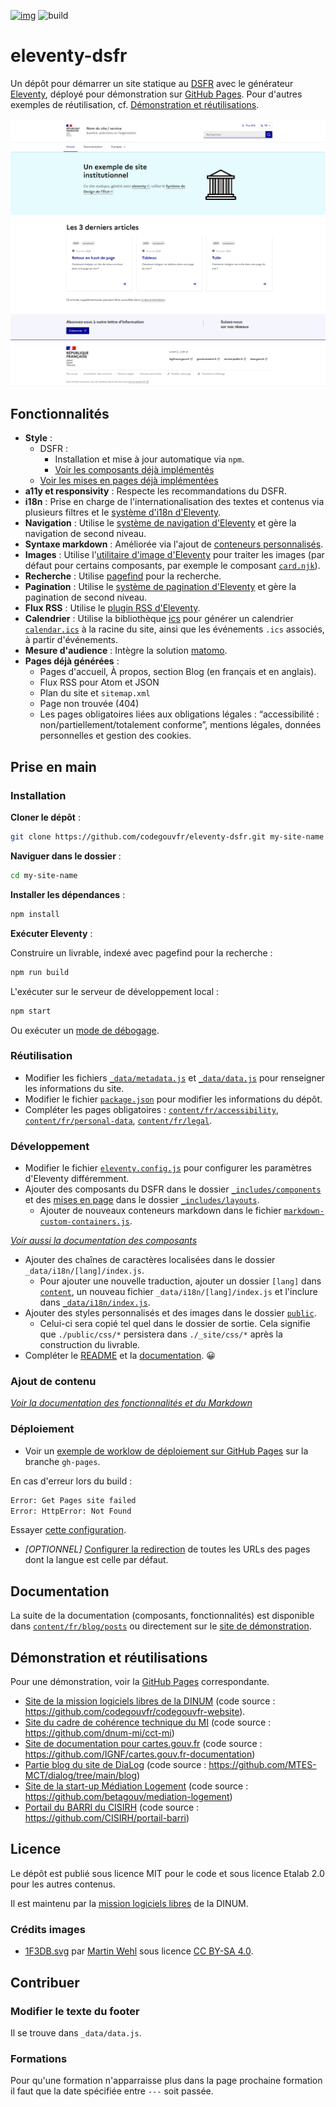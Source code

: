 [![img](https://img.shields.io/badge/code.gouv.fr-publi%C3%A9-orange.svg)](https://code.gouv.fr/documentation/#/publier)
![build](https://img.shields.io/github/actions/workflow/status/codegouvfr/eleventy-dsfr/11ty-gh-pages.yml?label=deployed%20to%20gh-pages)

# eleventy-dsfr

Un dépôt pour démarrer un site statique au [DSFR](https://www.systeme-de-design.gouv.fr/) avec le
générateur [Eleventy](https://www.11ty.dev/), déployé pour démonstration sur [GitHub Pages](https://codegouvfr.github.io/eleventy-dsfr/fr/).
Pour d'autres exemples de réutilisation, cf. [Démonstration et réutilisations](#démonstration-et-réutilisations).

![Screenshot of the website front page.](eleventy-dsfr.png)

## Fonctionnalités

- **Style** :
    - DSFR :
        - Installation et mise à jour automatique via `npm`.
        - [Voir les composants déjà implémentés](_includes/components)
    - [Voir les mises en pages déjà implémentées](_includes/layouts)
- **a11y et responsivity** : Respecte les recommandations du DSFR.
- **i18n** : Prise en charge de l'internationalisation des textes et contenus via plusieurs filtres et le [système d'i18n d'Eleventy](https://www.11ty.dev/docs/i18n/).
- **Navigation** : Utilise le [système de navigation d'Eleventy](https://www.11ty.dev/docs/plugins/navigation/) et gère la navigation de second niveau.
- **Syntaxe markdown** : Améliorée via l'ajout de [conteneurs personnalisés](./markdown-custom-containers.js).
- **Images** : Utilise l'[utilitaire d'image d'Eleventy](https://www.11ty.dev/docs/plugins/image/) pour traiter les images (par défaut pour certains composants, par exemple le composant [`card.njk`](_includes/components/card.njk)).
- **Recherche** : Utilise [pagefind](https://pagefind.app/) pour la recherche.
- **Pagination** : Utilise le [système de pagination d'Eleventy](https://www.11ty.dev/docs/pagination/) et gère la pagination de second niveau.
- **Flux RSS** : Utilise le [plugin RSS d'Eleventy](https://www.11ty.dev/docs/plugins/rss/).
- **Calendrier** : Utilise la bibliothèque [ics](https://www.npmjs.com/package/ics) pour générer un calendrier [`calendar.ics`](https://codegouvfr.github.io/eleventy-dsfr/calendar.ics) à la racine du site, ainsi que les événements `.ics` associés, à partir d'événements.
- **Mesure d'audience** : Intègre la solution [matomo](public/js/matomo.js).
- **Pages déjà générées** :
    - Pages d'accueil, À propos, section Blog (en français et en anglais).
    - Flux RSS pour Atom et JSON
    - Plan du site et `sitemap.xml`
    - Page non trouvée (404)
    - Les pages obligatoires liées aux obligations légales : “accessibilité : non/partiellement/totalement conforme”, mentions légales, données personnelles et gestion des cookies.

## Prise en main
### Installation

**Cloner le dépôt** :

```bash
git clone https://github.com/codegouvfr/eleventy-dsfr.git my-site-name
```

**Naviguer dans le dossier** :

```bash
cd my-site-name
```

**Installer les dépendances** :

```bash
npm install
```

**Exécuter Eleventy** :

Construire un livrable, indexé avec pagefind pour la recherche :

```bash
npm run build
```

L'exécuter sur le serveur de développement local :

```bash
npm start
```

Ou exécuter un [mode de débogage](https://www.11ty.dev/docs/debugging/).

### Réutilisation

- Modifier les fichiers [`_data/metadata.js`](_data/metadata.js) et [`_data/data.js`](_data/data.js) pour renseigner les informations du site.
- Modifier le fichier [`package.json`](package.json) pour modifier les informations du dépôt.
- Compléter les pages obligatoires : [`content/fr/accessibility`](content/fr/accessibility/index.md), [`content/fr/personal-data`](content/fr/personal-data/index.md), [`content/fr/legal`](content/fr/legal/index.md).

### Développement

- Modifier le fichier [`eleventy.config.js`](eleventy.config.js) pour configurer les paramètres d'Eleventy différemment.
- Ajouter des composants du DSFR dans le dossier [`_includes/components`](_includes/components) et des [mises en page](https://www.11ty.dev/docs/layouts/) dans le
  dossier [`_includes/layouts`](_includes/layouts).
    - Ajouter de nouveaux conteneurs markdown dans le fichier [`markdown-custom-containers.js`](markdown-custom-containers.js).

_[Voir aussi la documentation des composants](https://codegouvfr.github.io/eleventy-dsfr/fr/blog/tags/composant/)_

- Ajouter des chaînes de caractères localisées dans le dossier `_data/i18n/[lang]/index.js`.
    - Pour ajouter une nouvelle traduction, ajouter un dossier `[lang]` dans [`content`](content), un nouveau fichier `_data/i18n/[lang]/index.js` et l'inclure dans [`_data/i18n/index.js`](_data/i18n/index.js).
- Ajouter des styles personnalisés et des images dans le dossier [`public`](public).
    - Celui-ci sera copié tel quel dans le dossier de sortie. Cela signifie que `./public/css/*` persistera dans `./_site/css/*` après la construction du livrable.
- Compléter le [README](README.md) et la [documentation](content/fr/blog/posts). 😀

### Ajout de contenu

_[Voir la documentation des fonctionnalités et du Markdown](https://codegouvfr.github.io/eleventy-dsfr/fr/blog/tags/contenu/)_

### Déploiement

- Voir un [exemple de worklow de déploiement sur GitHub Pages](https://github.com/codegouvfr/eleventy-dsfr/blob/gh-pages/.github/workflows/11ty-gh-pages.yml) sur la branche `gh-pages`.

En cas d'erreur lors du build :
```bash
Error: Get Pages site failed
Error: HttpError: Not Found
```
Essayer [cette configuration](https://stackoverflow.com/a/73967433).
- _[OPTIONNEL]_ [Configurer la redirection](https://www.11ty.dev/docs/i18n/#distinct-urls-using-implied-default-language)
  de toutes les URLs des pages dont la langue est celle par défaut.

## Documentation

La suite de la documentation (composants, fonctionnalités) est disponible dans [`content/fr/blog/posts`](content/fr/blog/posts) ou directement sur le [site de démonstration](https://codegouvfr.github.io/eleventy-dsfr/fr/blog).

## Démonstration et réutilisations

Pour une démonstration, voir la [GitHub Pages](https://codegouvfr.github.io/eleventy-dsfr/fr/) correspondante.

- [Site de la mission logiciels libres de la DINUM](https://code.gouv.fr) (code source : https://github.com/codegouvfr/codegouvfr-website).
- [Site du cadre de cohérence technique du MI](https://dnum-mi.github.io/cct-mi/) (code source : https://github.com/dnum-mi/cct-mi)
- [Site de documentation pour cartes.gouv.fr](https://ignf.github.io/cartes.gouv.fr-documentation/) (code source : https://github.com/IGNF/cartes.gouv.fr-documentation)
- [Partie blog du site de DiaLog](https://dialog.beta.gouv.fr/blog/fr/) (code source : https://github.com/MTES-MCT/dialog/tree/main/blog)
- [Site de la start-up Médiation Logement](https://mediationlogement.beta.gouv.fr/) (code source : https://github.com/betagouv/mediation-logement)
- [Portail du BARRI du CISIRH](https://cisirh.github.io/portail-barri/fr/) (code source : https://github.com/CISIRH/portail-barri)

## Licence

Le dépôt est publié sous licence MIT pour le code et sous licence
Etalab 2.0 pour les autres contenus.

Il est maintenu par la [mission logiciels libres](https://code.gouv.fr/) de la DINUM.

### Crédits images

- [1F3DB.svg](public/icons/1F3DB.svg) par [Martin Wehl](https://openmoji.org/library/#author=Martin%20Wehl) sous licence [CC BY-SA 4.0](https://creativecommons.org/licenses/by-sa/4.0>).


## Contribuer

### Modifier le texte du footer
Il se trouve dans `_data/data.js`.

### Formations
Pour qu'une formation n'apparraisse plus dans la page prochaine formation il faut que la date spécifiée entre `---` soit passée.
